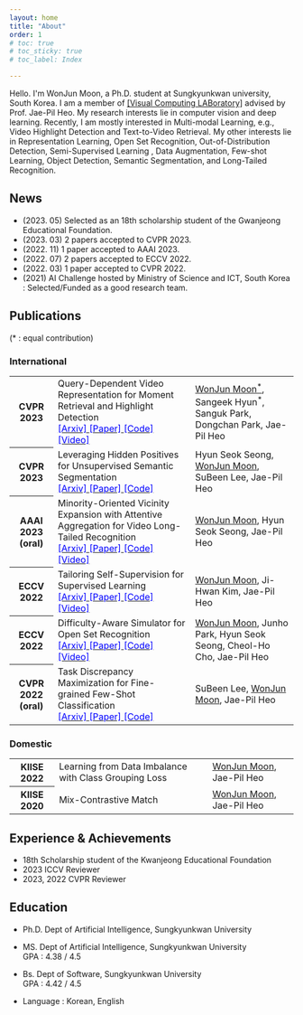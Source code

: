 ```yaml
---
layout: home
title: "About"
order: 1
# toc: true
# toc_sticky: true
# toc_label: Index

---
```


Hello. I'm WonJun Moon, a Ph.D. student at Sungkyunkwan university, South Korea.
I am a member of <a href="https://sites.google.com/site/vclabskku/intro?authuser=0" target="_blank" rel="noopener noreferrer">[Visual Computing LABoratory]</a> advised by Prof. Jae-Pil Heo.
My research interests lie in computer vision and deep learning. Recently, I am mostly interested in Multi-modal Learning, e.g., Video Highlight Detection and Text-to-Video Retrieval. My other interests lie in Representation Learning, Open Set Recognition, Out-of-Distribution Detection, Semi-Supervised Learning , Data Augmentation, Few-shot Learning, Object Detection, Semantic Segmentation, and Long-Tailed Recognition.

## News

* (2023. 05) Selected as an 18th scholarship student of the Gwanjeong Educational Foundation.
* (2023. 03) 2 papers accepted to CVPR 2023.
* (2022. 11) 1 paper accepted to AAAI 2023.
* (2022. 07) 2 papers accepted to ECCV 2022.
* (2022. 03) 1 paper accepted to CVPR 2022.
* (2021) AI Challenge hosted by Ministry of Science and ICT, South Korea : Selected/Funded as a good research team.

## Publications
(&#42; &#58; equal contribution)
### International
<table class="table table-sm table-borderless">
<tr>
<th scope="row"> CVPR 2023 </th>
<td> Query-Dependent Video Representation for Moment Retrieval and Highlight Detection
<br> 
<a href="https://arxiv.org/abs/2303.13874" target="_blank" rel="noopener noreferrer"> <span style="color:blue"> [Arxiv] </span></a>
<a href="https://openaccess.thecvf.com/content/CVPR2023/papers/Moon_Query-Dependent_Video_Representation_for_Moment_Retrieval_and_Highlight_Detection_CVPR_2023_paper.pdf" target="_blank" rel="noopener noreferrer"> <span style="color:blue"> [Paper] </span></a>
<a href="https://github.com/wjun0830/QD-DETR" target="_blank" rel="noopener noreferrer"> <span style="color:blue"> [Code] </span></a> 
<a href="https://www.youtube.com/watch?v=df-gtJcZEw8&t=301s" target="_blank" rel="noopener noreferrer"> <span style="color:blue"> [Video] </span></a> 
</td>
<td> <u>WonJun Moon<sup>&#42;</sup></u>, Sangeek Hyun<sup>&#42;</sup>, Sanguk Park, Dongchan Park, Jae-Pil Heo </td> 
</tr>


<tr>
<th scope="row"> CVPR 2023 </th>
<td> Leveraging Hidden Positives for Unsupervised Semantic Segmentation
<br> 
<a href="https://arxiv.org/abs/2303.15014" target="_blank" rel="noopener noreferrer"> <span style="color:blue"> [Arxiv] </span></a>
<a href="https://openaccess.thecvf.com/content/CVPR2023/papers/Seong_Leveraging_Hidden_Positives_for_Unsupervised_Semantic_Segmentation_CVPR_2023_paper.pdf" target="_blank" rel="noopener noreferrer"> <span style="color:blue"> [Paper] </span> </a>
<a href="https://github.com/hynnsk/HP" target="_blank" rel="noopener noreferrer"> <span style="color:blue"> [Code] </span></a>
</td>
<td> Hyun Seok Seong, <u>WonJun Moon</u>, SuBeen Lee, Jae-Pil Heo </td>
</tr>


<tr>
<th scope="row"> AAAI 2023 (<b>oral</b>)</th>

<td> Minority-Oriented Vicinity Expansion with Attentive Aggregation for Video Long-Tailed Recognition 
<br> 
<a href="https://arxiv.org/abs/2211.13471" target="_blank" rel="noopener noreferrer"> <span style="color:blue"> [Arxiv] </span></a>
<a href="https://ojs.aaai.org/index.php/AAAI/article/view/25284/25056" target="_blank" rel="noopener noreferrer"> <span style="color:blue"> [Paper] </span></a>
<a href="https://github.com/wjun0830/MOVE" target="_blank" rel="noopener noreferrer"> <span style="color:blue"> [Code] </span></a>
<a href="https://www.youtube.com/watch?v=SbXsj_pc_-c&t=301s" target="_blank" rel="noopener noreferrer"> <span style="color:blue"> [Video] </span></a> 
</td>
<td> <u>WonJun Moon</u>, Hyun Seok Seong, Jae-Pil Heo </td>
</tr>

<tr>
<th scope="row"> ECCV 2022 </th>
<td> Tailoring Self-Supervision for Supervised Learning 
<br> 
<a href="https://arxiv.org/abs/2207.10023" target="_blank" rel="noopener noreferrer"> <span style="color:blue"> [Arxiv] </span></a>
<a href="https://www.ecva.net/papers/eccv_2022/papers_ECCV/papers/136850342.pdf" target="_blank" rel="noopener noreferrer"> <span style="color:blue"> [Paper] </span></a>
<a href="https://github.com/wjun0830/Localizable-Rotation" target="_blank" rel="noopener noreferrer"> <span style="color:blue"> [Code] </span></a>
<a href="https://www.youtube.com/watch?v=H4fX0KQfp2s" target="_blank" rel="noopener noreferrer"> <span style="color:blue"> [Video] </span></a> 
</td>
<td> <u>WonJun Moon</u>, Ji-Hwan Kim, Jae-Pil Heo </td>
</tr>

<tr>
<th scope="row"> ECCV 2022 </th>
<td> Difficulty-Aware Simulator for Open Set Recognition 
<br>
<a href="https://arxiv.org/abs/2207.10024" target="_blank" rel="noopener noreferrer"> <span style="color:blue"> [Arxiv] </span></a>
<a href="https://www.ecva.net/papers/eccv_2022/papers_ECCV/papers/136850360.pdf" target="_blank" rel="noopener noreferrer"> <span style="color:blue"> [Paper]</span> </a>
<a href="https://github.com/wjun0830/Difficulty-Aware-Simulator" target="_blank" rel="noopener noreferrer"> <span style="color:blue"> [Code] </span></a>
<a href="https://www.youtube.com/watch?v=0_q9wxDIYbE&t=197s" target="_blank" rel="noopener noreferrer"> <span style="color:blue"> [Video]</span> </a> 
</td>
<td> <u>WonJun Moon</u>, Junho Park, Hyun Seok Seong, Cheol-Ho Cho, Jae-Pil Heo </td>
</tr>


<tr>
<th scope="row"> CVPR 2022 (<b>oral</b>) </th>
<td> Task Discrepancy Maximization for Fine-grained Few-Shot Classification 
<br> 
<a href="https://arxiv.org/abs/2207.01376" target="_blank" rel="noopener noreferrer"> <span style="color:blue"> [Arxiv] </span></a>
<a href="https://openaccess.thecvf.com/content/CVPR2022/html/Lee_Task_Discrepancy_Maximization_for_Fine-Grained_Few-Shot_Classification_CVPR_2022_paper.html" target="_blank" rel="noopener noreferrer"> <span style="color:blue"> [Paper] </span></a>
<a href="https://github.com/leesb7426/CVPR2022-Task-Discrepancy-Maximization-for-Fine-grained-Few-Shot-Classification" target="_blank" rel="noopener noreferrer"> <span style="color:blue"> [Code]</span> </a>
</td>
<td> SuBeen Lee, <u>WonJun Moon</u>, Jae-Pil Heo </td>
</tr>
</table>


### Domestic

<table class="table table-sm table-borderless">

<tr>
<th scope="row"> KIISE 2022 </th>
<td> Learning from Data Imbalance with Class Grouping Loss
</td>
<td> <u>WonJun Moon</u>, Jae-Pil Heo </td>
</tr>

<tr>
<th scope="row"> KIISE 2020 </th>
<td> Mix-Contrastive Match
</td>
<td> <u>WonJun Moon</u>, Jae-Pil Heo </td>
</tr>
</table>

## Experience & Achievements

* 18th Scholarship student of the Kwanjeong Educational Foundation
* 2023 ICCV Reviewer
* 2023, 2022 CVPR Reviewer

## Education

* Ph.D. Dept of Artificial Intelligence, Sungkyunkwan University

* MS. Dept of Artificial Intelligence, Sungkyunkwan University
<br> GPA : 4.38 / 4.5

* Bs. Dept of Software, Sungkyunkwan University
<br> GPA : 4.42 / 4.5

* Language : Korean, English